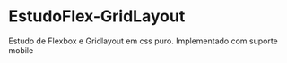 # EstudoFlex-GridLayout
Estudo de Flexbox e Gridlayout em css puro. Implementado com suporte mobile
